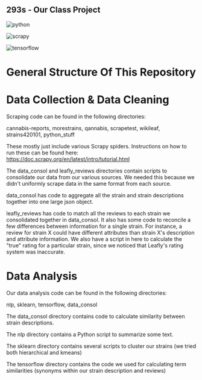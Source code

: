 ## 293s - Our Class Project



![python](https://img.shields.io/badge/Python-2.7.13%2B-437ebf.svg?colorA=96b2b4&style=flat-square)

![scrapy](https://img.shields.io/badge/Scrapy-1.3.2-437ebf.svg?colorA=96b2b4&style=flat-square)

![tensorflow](https://img.shields.io/badge/TensorFlow-1.0.0-437ebf.svg?colorA=96b2b4&style=flat-square)


# General Structure Of This Repository

# Data Collection & Data Cleaning
Scraping code can be found in the following directories:

cannabis-reports, morestrains, qannabis, scrapetest, wikileaf, strains420101, python_stuff

These mostly just include various Scrapy spiders. Instructions on how to run these can be found here: https://doc.scrapy.org/en/latest/intro/tutorial.html


The data_consol and leafly_reviews directories contain scripts to consolidate our data from our various sources.
We needed this because we didn't uniformly scrape data in the same format from each source.

data_consol has code to aggregate all the strain and strain descriptions together into one large json object.

leafly_reviews has code to match all the reviews to each strain we consolidated together in data_consol.
It also has some code to reconcile a few differences between information for a single strain. For instance, a review for strain X could have different attributes than strain X's description and attribute information.
We also have a script in here to calculate the "true" rating for a particular strain, since we noticed that Leafly's rating system was inaccurate.

# Data Analysis

Our data analysis code can be found in the following directories:

nlp, sklearn, tensorflow, data_consol

The data_consol directory contains code to calculate similarity between strain descriptions.

The nlp directory contains a Python script to summarize some text.

The sklearn directory contains several scripts to cluster our strains (we tried both hierarchical and kmeans)

The tensorflow directory contains the code we used for calculating term similarities (synonyms within our strain description and reviews)
